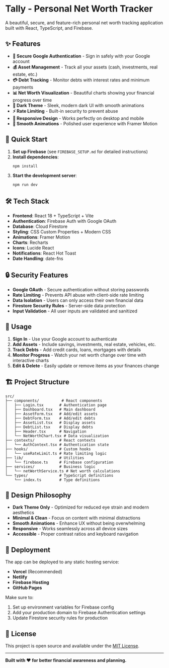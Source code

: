 # Tally - Personal Net Worth Tracker

A beautiful, secure, and feature-rich personal net worth tracking application built with React, TypeScript, and Firebase.

## ✨ Features

-   **🔐 Secure Google Authentication** - Sign in safely with your Google account
-   **💰 Asset Management** - Track all your assets (cash, investments, real estate, etc.)
-   **💳 Debt Tracking** - Monitor debts with interest rates and minimum payments
-   **📊 Net Worth Visualization** - Beautiful charts showing your financial progress over time
-   **🌙 Dark Theme** - Sleek, modern dark UI with smooth animations
-   **⚡ Rate Limiting** - Built-in security to prevent abuse
-   **📱 Responsive Design** - Works perfectly on desktop and mobile
-   **🎨 Smooth Animations** - Polished user experience with Framer Motion

## 🚀 Quick Start

1. **Set up Firebase** (see `FIREBASE_SETUP.md` for detailed instructions)
2. **Install dependencies**:
    ```bash
    npm install
    ```
3. **Start the development server**:
    ```bash
    npm run dev
    ```

## 🛠️ Tech Stack

-   **Frontend**: React 18 + TypeScript + Vite
-   **Authentication**: Firebase Auth with Google OAuth
-   **Database**: Cloud Firestore
-   **Styling**: CSS Custom Properties + Modern CSS
-   **Animations**: Framer Motion
-   **Charts**: Recharts
-   **Icons**: Lucide React
-   **Notifications**: React Hot Toast
-   **Date Handling**: date-fns

## 🔒 Security Features

-   **Google OAuth** - Secure authentication without storing passwords
-   **Rate Limiting** - Prevents API abuse with client-side rate limiting
-   **Data Isolation** - Users can only access their own financial data
-   **Firestore Security Rules** - Server-side data protection
-   **Input Validation** - All user inputs are validated and sanitized

## 📖 Usage

1. **Sign In** - Use your Google account to authenticate
2. **Add Assets** - Include savings, investments, real estate, vehicles, etc.
3. **Track Debts** - Add credit cards, loans, mortgages with details
4. **Monitor Progress** - Watch your net worth change over time with interactive charts
5. **Edit & Delete** - Easily update or remove items as your finances change

## 🏗️ Project Structure

```
src/
├── components/          # React components
│   ├── Login.tsx       # Authentication page
│   ├── Dashboard.tsx   # Main dashboard
│   ├── AssetForm.tsx   # Add/edit assets
│   ├── DebtForm.tsx    # Add/edit debts
│   ├── AssetList.tsx   # Display assets
│   ├── DebtList.tsx    # Display debts
│   ├── Header.tsx      # Navigation
│   └── NetWorthChart.tsx # Data visualization
├── contexts/           # React contexts
│   └── AuthContext.tsx # Authentication state
├── hooks/              # Custom hooks
│   └── useRateLimit.ts # Rate limiting logic
├── lib/                # Utilities
│   └── firebase.ts     # Firebase configuration
├── services/           # Business logic
│   └── netWorthService.ts # Net worth calculations
└── types/              # TypeScript definitions
    └── index.ts        # Type definitions
```

## 🎨 Design Philosophy

-   **Dark Theme Only** - Optimized for reduced eye strain and modern aesthetics
-   **Minimal & Clean** - Focus on content with minimal distractions
-   **Smooth Animations** - Enhance UX without being overwhelming
-   **Responsive** - Works seamlessly across all device sizes
-   **Accessible** - Proper contrast ratios and keyboard navigation

## 🚀 Deployment

The app can be deployed to any static hosting service:

-   **Vercel** (Recommended)
-   **Netlify**
-   **Firebase Hosting**
-   **GitHub Pages**

Make sure to:

1. Set up environment variables for Firebase config
2. Add your production domain to Firebase Authentication settings
3. Update Firestore security rules for production

## 📝 License

This project is open source and available under the [MIT License](LICENSE).

---

**Built with ❤️ for better financial awareness and planning.**
